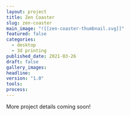 ```yaml
---
layout: project
title: Zen Coaster
slug: zen-coaster
main_image: "![[zen-coaster-thumbnail.svg]]"
featured: false
categories:
  - desktop
  - 3d printing
published_date: 2021-03-26
draft: false
gallery_images: 
headline: 
version: "1.0"
tools:
process:
---
```


More project details coming soon!